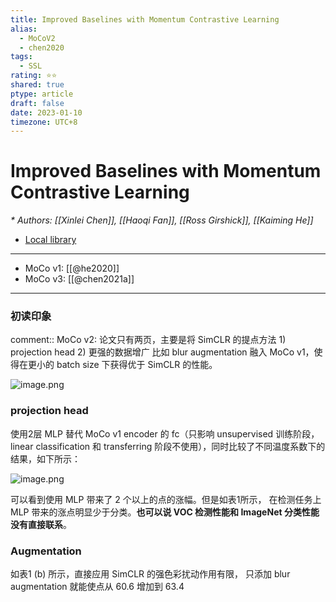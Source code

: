 ```yaml
---
title: Improved Baselines with Momentum Contrastive Learning
alias:
  - MoCoV2
  - chen2020
tags:
  - SSL
rating: ⭐⭐
shared: true
ptype: article
draft: false
date: 2023-01-10
timezone: UTC+8
---
```



# Improved Baselines with Momentum Contrastive Learning
<cite>* Authors: [[Xinlei Chen]], [[Haoqi Fan]], [[Ross Girshick]], [[Kaiming He]]</cite>


* [Local library](zotero://select/items/1_TSSNNBYU)

---

- MoCo v1: [[@he2020]]
- MoCo v3: [[@chen2021a]]

***

### 初读印象

comment:: MoCo v2: 论文只有两页，主要是将 SimCLR 的提点方法 1) projection head 2) 更强的数据增广 比如 blur augmentation 融入 MoCo v1，使得在更小的 batch size 下获得优于 SimCLR 的性能。

![image.png](https://markdown-imagebed.oss-cn-beijing.aliyuncs.com/imgs/202301101129953.png)


### projection head

使用2层 MLP 替代 MoCo v1 encoder 的 fc（只影响 unsupervised 训练阶段，linear classification 和 transferring 阶段不使用），同时比较了不同温度系数下的结果，如下所示：


![image.png](https://markdown-imagebed.oss-cn-beijing.aliyuncs.com/imgs/202301101125772.png)

可以看到使用 MLP 带来了 2 个以上的点的涨幅。但是如表1所示， 在检测任务上 MLP 带来的涨点明显少于分类。**也可以说 VOC 检测性能和 ImageNet 分类性能没有直接联系**。

### Augmentation 

如表1 (b) 所示，直接应用 SimCLR 的强色彩扰动作用有限， 只添加 blur augmentation 就能使点从 60.6 增加到 63.4